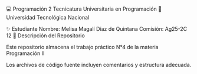 💻 Programación 2
Tecnicatura Universitaria en Programación
📍 Universidad Tecnológica Nacional

✨ Estudiante
Nombre: Melisa Magalí Díaz de Quintana
Comisión: Ag25-2C 12
📂 Descripción del Repositorio

Este repositorio almacena el trabajo práctico N°4 de la materia Programación II

Los archivos de código fuente incluyen comentarios y estructura adecuada.


